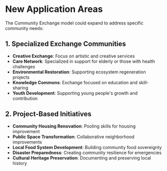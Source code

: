 # New Application Areas

The Community Exchange model could expand to address specific community needs:

## 1. Specialized Exchange Communities

- **Creative Exchange**: Focus on artistic and creative services
- **Care Network**: Specialized in support for elderly or those with health challenges
- **Environmental Restoration**: Supporting ecosystem regeneration projects
- **Knowledge Commons**: Exchange focused on education and skill-sharing
- **Youth Development**: Supporting young people's growth and contribution

## 2. Project-Based Initiatives

- **Community Housing Renovation**: Pooling skills for housing improvement
- **Public Space Transformation**: Collaborative neighborhood improvements
- **Local Food System Development**: Building community food sovereignty
- **Disaster Preparedness**: Creating community resilience for emergencies
- **Cultural Heritage Preservation**: Documenting and preserving local history
